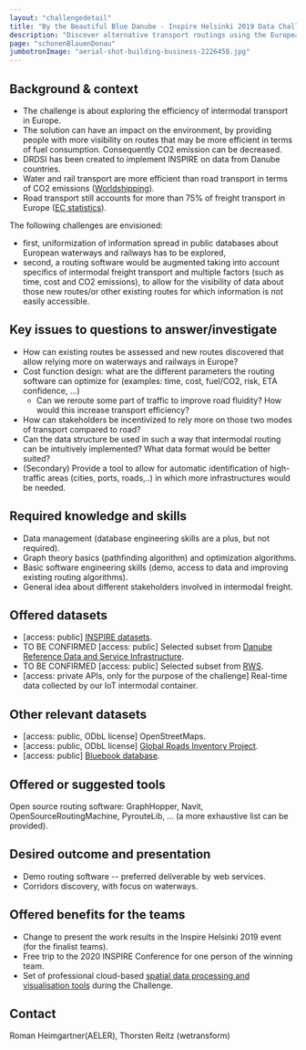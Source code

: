 ```yaml
---
layout: "challengedetail"
title: "By the Beautiful Blue Danube - Inspire Helsinki 2019 Data Challenge"
description: "Discover alternative transport routings using the European waterways and railways instead of road networkd for increased efficiency and lower the CO2 emissions."
page: "schonenBlauenDonau"
jumbotronImage: "aerial-shot-building-business-2226458.jpg"
---
```


## Background & context
- The challenge is about exploring the efficiency of intermodal transport in Europe.
- The solution can have an impact on the environment, by providing people with more visibility on routes that may be more efficient in terms of fuel consumption. Consequently CO2 emission can be decreased.
- DRDSI has been created to implement INSPIRE on data from Danube countries.
- Water and rail transport are more efficient than road transport in terms of CO2 emissions ([Worldshipping](http://www.worldshipping.org/industry-issues/environment/air-emissions/carbon-emissions)).
- Road transport still accounts for more than 75% of freight transport in Europe ([EC statistics](https://ec.europa.eu/eurostat/statistics-explained/index.php?title=Freight_transport_statistics_-_modal_split)).

The following challenges are envisioned:
- first, uniformization of information spread in public databases about European waterways and railways has to be explored,
- second, a routing software would be augmented taking into account specifics of intermodal freight transport and multiple factors (such as time, cost and CO2 emissions), to allow for the visibility of data about those new routes/or other existing routes for which information is not easily accessible.

## Key issues to questions to answer/investigate
- How can existing routes be assessed and new routes discovered that allow relying more on waterways and railways in Europe?
- Cost function design: what are the different parameters the routing software can optimize for (examples: time, cost, fuel/CO2, risk, ETA confidence, ...)
  * Can we reroute some part of traffic to improve road fluidity? How would this increase transport efficiency?
- How can stakeholders be incentivized to rely more on those two modes of transport compared to road?
- Can the data structure be used in such a way that intermodal routing can be intuitively implemented? What data format would be better suited?
- (Secondary) Provide a tool to allow for automatic identification of high-traffic areas (cities, ports, roads,..) in which more infrastructures would be needed.

## Required knowledge and skills
- Data management (database engineering skills are a plus, but not required).
- Graph theory basics (pathfinding algorithm) and optimization algorithms.
- Basic software engineering skills (demo, access to data and improving existing routing algorithms).
- General idea about different stakeholders involved in intermodal freight.

## Offered datasets
- [access: public] [INSPIRE datasets](http://inspire-geoportal.ec.europa.eu/).
- TO BE CONFIRMED [access: public] Selected subset from [Danube Reference Data and Service Infrastructure](http://drdsi.jrc.ec.europa.eu/).
- TO BE CONFIRMED [access: public] Selected subset from [RWS](https://www.rijkswaterstaat.nl/zakelijk/open-data).
- [access: private APIs, only for the purpose of the challenge] Real-time data collected by our IoT intermodal container.

## Other relevant datasets
- [access: public, ODbL license] OpenStreetMaps.
- [access: public, ODbL license] [Global Roads Inventory Project](https://www.globio.info/download-grip-dataset).
- [access: public] [Bluebook database](https://www.unece.org/trans/main/sc3/bluebook_database.html).

## Offered or suggested tools
Open source routing software: GraphHopper, Navit, OpenSourceRoutingMachine, PyrouteLib, … (a more exhaustive list can be provided).

## Desired outcome and presentation
- Demo routing software -- preferred deliverable by web services.
- Corridors discovery, with focus on waterways.

## Offered benefits for the teams
* Change to present the work results in the Inspire Helsinki 2019 event (for the finalist teams).
* Free trip to the 2020 INSPIRE Conference for one person of the winning team.
* Set of professional cloud-based [spatial data processing and visualisation tools](./tools.html) during the Challenge.

## Contact
Roman Heimgartner(AELER), Thorsten Reitz (wetransform)
